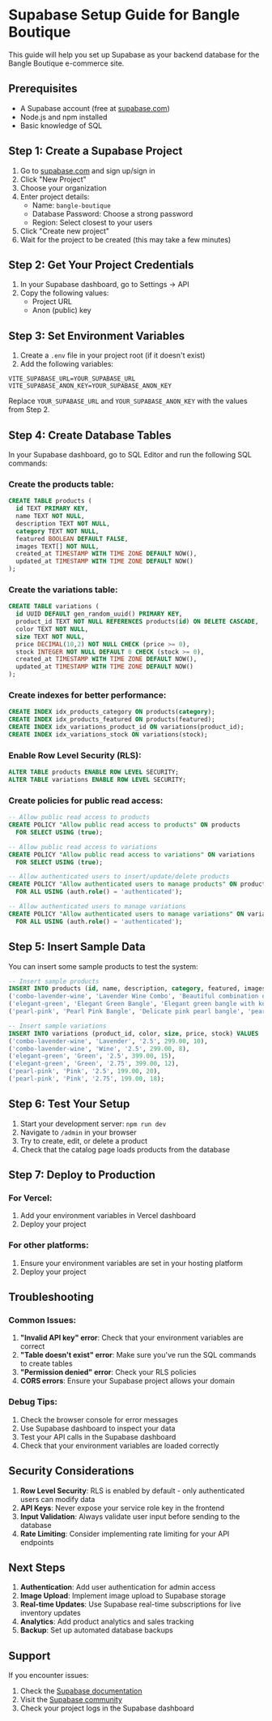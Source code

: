 # Supabase Setup Guide for Bangle Boutique

This guide will help you set up Supabase as your backend database for the Bangle Boutique e-commerce site.

## Prerequisites

- A Supabase account (free at [supabase.com](https://supabase.com))
- Node.js and npm installed
- Basic knowledge of SQL

## Step 1: Create a Supabase Project

1. Go to [supabase.com](https://supabase.com) and sign up/sign in
2. Click "New Project"
3. Choose your organization
4. Enter project details:
   - Name: `bangle-boutique`
   - Database Password: Choose a strong password
   - Region: Select closest to your users
5. Click "Create new project"
6. Wait for the project to be created (this may take a few minutes)

## Step 2: Get Your Project Credentials

1. In your Supabase dashboard, go to Settings → API
2. Copy the following values:
   - Project URL
   - Anon (public) key

## Step 3: Set Environment Variables

1. Create a `.env` file in your project root (if it doesn't exist)
2. Add the following variables:

```env
VITE_SUPABASE_URL=YOUR_SUPABASE_URL
VITE_SUPABASE_ANON_KEY=YOUR_SUPABASE_ANON_KEY
```

Replace `YOUR_SUPABASE_URL` and `YOUR_SUPABASE_ANON_KEY` with the values from Step 2.

## Step 4: Create Database Tables

In your Supabase dashboard, go to SQL Editor and run the following SQL commands:

### Create the products table:

```sql
CREATE TABLE products (
  id TEXT PRIMARY KEY,
  name TEXT NOT NULL,
  description TEXT NOT NULL,
  category TEXT NOT NULL,
  featured BOOLEAN DEFAULT FALSE,
  images TEXT[] NOT NULL,
  created_at TIMESTAMP WITH TIME ZONE DEFAULT NOW(),
  updated_at TIMESTAMP WITH TIME ZONE DEFAULT NOW()
);
```

### Create the variations table:

```sql
CREATE TABLE variations (
  id UUID DEFAULT gen_random_uuid() PRIMARY KEY,
  product_id TEXT NOT NULL REFERENCES products(id) ON DELETE CASCADE,
  color TEXT NOT NULL,
  size TEXT NOT NULL,
  price DECIMAL(10,2) NOT NULL CHECK (price >= 0),
  stock INTEGER NOT NULL DEFAULT 0 CHECK (stock >= 0),
  created_at TIMESTAMP WITH TIME ZONE DEFAULT NOW(),
  updated_at TIMESTAMP WITH TIME ZONE DEFAULT NOW()
);
```

### Create indexes for better performance:

```sql
CREATE INDEX idx_products_category ON products(category);
CREATE INDEX idx_products_featured ON products(featured);
CREATE INDEX idx_variations_product_id ON variations(product_id);
CREATE INDEX idx_variations_stock ON variations(stock);
```

### Enable Row Level Security (RLS):

```sql
ALTER TABLE products ENABLE ROW LEVEL SECURITY;
ALTER TABLE variations ENABLE ROW LEVEL SECURITY;
```

### Create policies for public read access:

```sql
-- Allow public read access to products
CREATE POLICY "Allow public read access to products" ON products
  FOR SELECT USING (true);

-- Allow public read access to variations
CREATE POLICY "Allow public read access to variations" ON variations
  FOR SELECT USING (true);

-- Allow authenticated users to insert/update/delete products
CREATE POLICY "Allow authenticated users to manage products" ON products
  FOR ALL USING (auth.role() = 'authenticated');

-- Allow authenticated users to manage variations
CREATE POLICY "Allow authenticated users to manage variations" ON variations
  FOR ALL USING (auth.role() = 'authenticated');
```

## Step 5: Insert Sample Data

You can insert some sample products to test the system:

```sql
-- Insert sample products
INSERT INTO products (id, name, description, category, featured, images) VALUES
('combo-lavender-wine', 'Lavender Wine Combo', 'Beautiful combination of lavender and wine colored bangles', 'combo', true, ARRAY['/BANGLES/COMBO/Lavender_Wine_Combo1.jpg']),
('elegant-green', 'Elegant Green Bangle', 'Elegant green bangle with kundan work', 'elegant', true, ARRAY['/BANGLES/ELEGANT_BANGLES/Elegant_Green.jpg']),
('pearl-pink', 'Pearl Pink Bangle', 'Delicate pink pearl bangle', 'pearl', false, ARRAY['/BANGLES/PEARL_BANGLE/Pearl_Bangle_Pink1.jpg']);

-- Insert sample variations
INSERT INTO variations (product_id, color, size, price, stock) VALUES
('combo-lavender-wine', 'Lavender', '2.5', 299.00, 10),
('combo-lavender-wine', 'Wine', '2.5', 299.00, 8),
('elegant-green', 'Green', '2.5', 399.00, 15),
('elegant-green', 'Green', '2.75', 399.00, 12),
('pearl-pink', 'Pink', '2.5', 199.00, 20),
('pearl-pink', 'Pink', '2.75', 199.00, 18);
```

## Step 6: Test Your Setup

1. Start your development server: `npm run dev`
2. Navigate to `/admin` in your browser
3. Try to create, edit, or delete a product
4. Check that the catalog page loads products from the database

## Step 7: Deploy to Production

### For Vercel:
1. Add your environment variables in Vercel dashboard
2. Deploy your project

### For other platforms:
1. Ensure your environment variables are set in your hosting platform
2. Deploy your project

## Troubleshooting

### Common Issues:

1. **"Invalid API key" error**: Check that your environment variables are correct
2. **"Table doesn't exist" error**: Make sure you've run the SQL commands to create tables
3. **"Permission denied" error**: Check your RLS policies
4. **CORS errors**: Ensure your Supabase project allows your domain

### Debug Tips:

1. Check the browser console for error messages
2. Use Supabase dashboard to inspect your data
3. Test your API calls in the Supabase dashboard
4. Check that your environment variables are loaded correctly

## Security Considerations

1. **Row Level Security**: RLS is enabled by default - only authenticated users can modify data
2. **API Keys**: Never expose your service role key in the frontend
3. **Input Validation**: Always validate user input before sending to the database
4. **Rate Limiting**: Consider implementing rate limiting for your API endpoints

## Next Steps

1. **Authentication**: Add user authentication for admin access
2. **Image Upload**: Implement image upload to Supabase storage
3. **Real-time Updates**: Use Supabase real-time subscriptions for live inventory updates
4. **Analytics**: Add product analytics and sales tracking
5. **Backup**: Set up automated database backups

## Support

If you encounter issues:
1. Check the [Supabase documentation](https://supabase.com/docs)
2. Visit the [Supabase community](https://github.com/supabase/supabase/discussions)
3. Check your project logs in the Supabase dashboard

